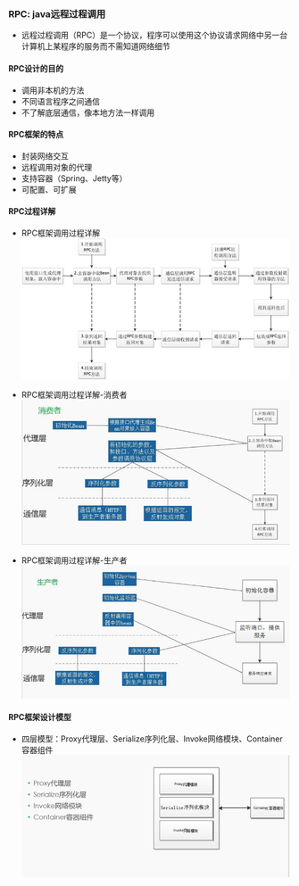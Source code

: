 ### RPC: java远程过程调用  
 - 远程过程调用（RPC）是一个协议，程序可以使用这个协议请求网络中另一台计算机上某程序的服务而不需知道网络细节  
  
#### RPC设计的目的  
 - 调用非本机的方法  
 - 不同语言程序之间通信  
 - 不了解底层通信，像本地方法一样调用  
  
#### RPC框架的特点  
 - 封装网络交互  
 - 远程调用对象的代理  
 - 支持容器（Spring、Jetty等）  
 - 可配置、可扩展  
  
#### RPC过程详解  
 - RPC框架调用过程详解   
 ![RPC框架调用过程详解](./docs/images/RPC框架调用过程详解.jpg)  
  
 - RPC框架调用过程详解-消费者  
 ![RPC框架调用过程详解-消费者](./docs/images/RPC框架调用过程详解-消费者.jpg)  
  
 - RPC框架调用过程详解-生产者   
 ![RPC框架调用过程详解-生产者](./docs/images/RPC框架调用过程详解-生产者.jpg)  
  
  
#### RPC框架设计模型  
 - 四层模型：Proxy代理层、Serialize序列化层、Invoke网络模块、Container容器组件  
 ![RPC框架设计模型](./docs/images/RPC框架设计模型.png)
 
 